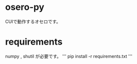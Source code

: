 # osero-py
CUIで動作するオセロです。
# requirements
numpy , shutil が必要です。
'''
pip install -r requirements.txt
'''
